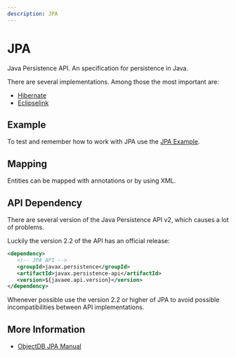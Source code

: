 ```yaml
---
description: JPA
---
```


# JPA

Java Persistence API. An specification for persistence in Java.

There are several implementations. Among those the most important are:

* [Hibernate](http://hibernate.org/)
* [Eclipselink](http://www.eclipse.org/eclipselink/)

## Example

To test and remember how to work with JPA use the [JPA Example](https://github.com/Bernardo-MG/jpa-example).

## Mapping

Entities can be mapped with annotations or by using XML.

## API Dependency

There are several version of the Java Persistence API v2, which causes a lot of problems.

Luckily the version 2.2 of the API has an official release:

```xml
<dependency>
   <!-- JPA API -->
   <groupId>javax.persistence</groupId>
   <artifactId>javax.persistence-api</artifactId>
   <version>${javaee.api.version}</version>
</dependency>
```

Whenever possible use the version 2.2 or higher of JPA to avoid possible incompatibilities between API implementations.

## More Information

* [ObjectDB JPA Manual](https://www.objectdb.com/java/jpa)



